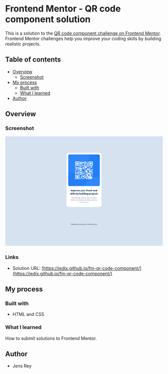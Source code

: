 # Frontend Mentor - QR code component solution

This is a solution to the [QR code component challenge on Frontend Mentor](https://www.frontendmentor.io/challenges/qr-code-component-iux_sIO_H). Frontend Mentor challenges help you improve your coding skills by building realistic projects. 

## Table of contents

- [Overview](#overview)
  - [Screenshot](#screenshot)
- [My process](#my-process)
  - [Built with](#built-with)
  - [What I learned](#what-i-learned)
- [Author](#author)


## Overview

### Screenshot

![](./screenshot.png)

### Links

- Solution URL: [https://jedix.github.io/fm-qr-code-component/](https://jedix.github.io/fm-qr-code-component/)

## My process

### Built with

- HTML and CSS

### What I learned

How to submit solutions to Frontend Mentor.

## Author

- Jens Rey

